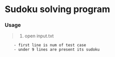 Sudoku solving program 
======================

### Usage
> 1. open input.txt
```
	- first line is num of test case
	- under 9 lines are present its sudoku
```




